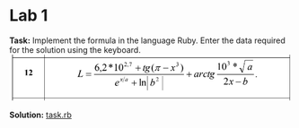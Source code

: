 # Lab 1

**Task:**
Implement the formula in the language Ruby.
Enter the data required for the solution using the keyboard.
![formula](media/task%20description.png)

**Solution:**
[task.rb](task.rb)